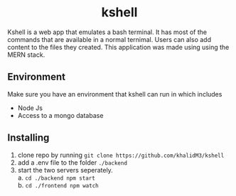 <h1 align="center"> kshell </h1>
  
Kshell is a web app that emulates a bash terminal. It has most of the commands that are available in a normal ternimal. Users can also add content to the files they created. This application was made using using the MERN stack. 

## Environment
Make sure you have an environment that kshell can run in which includes
* Node Js 
* Access to a mongo database

## Installing 
1. clone repo by running `git clone https://github.com/khalidM3/kshell`
2. add a .env file to the folder `./backend`
3. start the two servers seperately. <br>
    a. `cd ./backend npm start` <br>
    b. `cd ./frontend npm watch` <br>

